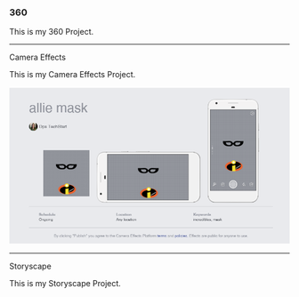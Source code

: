 ### 360

This is my 360 Project.

<script src="//360.vizor.io/scripts/embed.js" data-vizorurl="https://360.vizor.io/embed/v/kkrbr" ></script>

***

Camera Effects

This is my Camera Effects Project.

![Allie](https://github.com/bottomsalexandra/bottomsalexandra.github.io/blob/master/Allie%20Mask.PNG?raw=true "Optional Title")


***

Storyscape

This is my Storyscape Project.

<script src="//360.vizor.io/scripts/embed.js" data-vizorurl="https://patches.vizor.io/embed/bottomsalexandra/final-city" ></script>
